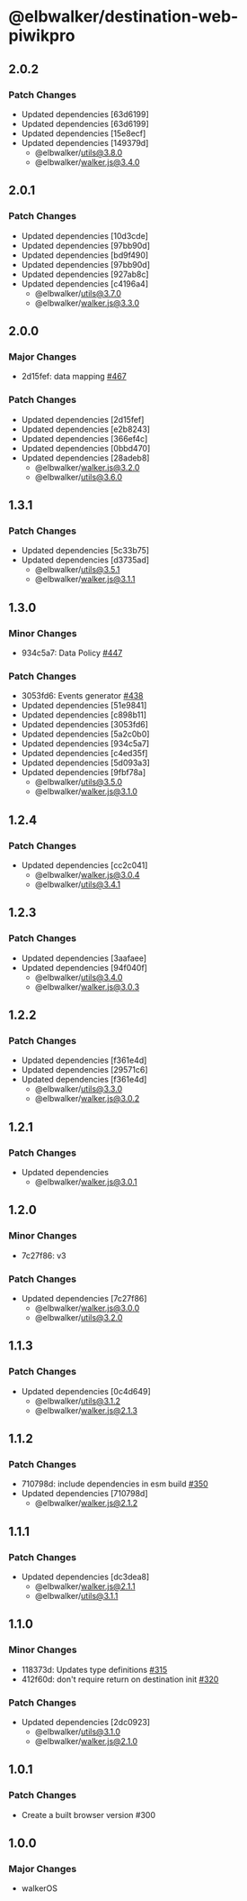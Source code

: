 # @elbwalker/destination-web-piwikpro

## 2.0.2

### Patch Changes

- Updated dependencies [63d6199]
- Updated dependencies [63d6199]
- Updated dependencies [15e8ecf]
- Updated dependencies [149379d]
  - @elbwalker/utils@3.8.0
  - @elbwalker/walker.js@3.4.0

## 2.0.1

### Patch Changes

- Updated dependencies [10d3cde]
- Updated dependencies [97bb90d]
- Updated dependencies [bd9f490]
- Updated dependencies [97bb90d]
- Updated dependencies [927ab8c]
- Updated dependencies [c4196a4]
  - @elbwalker/utils@3.7.0
  - @elbwalker/walker.js@3.3.0

## 2.0.0

### Major Changes

- 2d15fef: data mapping [#467](https://github.com/elbwalker/walkerOS/issues/467)

### Patch Changes

- Updated dependencies [2d15fef]
- Updated dependencies [e2b8243]
- Updated dependencies [366ef4c]
- Updated dependencies [0bbd470]
- Updated dependencies [28adeb8]
  - @elbwalker/walker.js@3.2.0
  - @elbwalker/utils@3.6.0

## 1.3.1

### Patch Changes

- Updated dependencies [5c33b75]
- Updated dependencies [d3735ad]
  - @elbwalker/utils@3.5.1
  - @elbwalker/walker.js@3.1.1

## 1.3.0

### Minor Changes

- 934c5a7: Data Policy [#447](https://github.com/elbwalker/walkerOS/issues/447)

### Patch Changes

- 3053fd6: Events generator
  [#438](https://github.com/elbwalker/walkerOS/issues/438)
- Updated dependencies [51e9841]
- Updated dependencies [c898b11]
- Updated dependencies [3053fd6]
- Updated dependencies [5a2c0b0]
- Updated dependencies [934c5a7]
- Updated dependencies [c4ed35f]
- Updated dependencies [5d093a3]
- Updated dependencies [9fbf78a]
  - @elbwalker/utils@3.5.0
  - @elbwalker/walker.js@3.1.0

## 1.2.4

### Patch Changes

- Updated dependencies [cc2c041]
  - @elbwalker/walker.js@3.0.4
  - @elbwalker/utils@3.4.1

## 1.2.3

### Patch Changes

- Updated dependencies [3aafaee]
- Updated dependencies [94f040f]
  - @elbwalker/utils@3.4.0
  - @elbwalker/walker.js@3.0.3

## 1.2.2

### Patch Changes

- Updated dependencies [f361e4d]
- Updated dependencies [29571c6]
- Updated dependencies [f361e4d]
  - @elbwalker/utils@3.3.0
  - @elbwalker/walker.js@3.0.2

## 1.2.1

### Patch Changes

- Updated dependencies
  - @elbwalker/walker.js@3.0.1

## 1.2.0

### Minor Changes

- 7c27f86: v3

### Patch Changes

- Updated dependencies [7c27f86]
  - @elbwalker/walker.js@3.0.0
  - @elbwalker/utils@3.2.0

## 1.1.3

### Patch Changes

- Updated dependencies [0c4d649]
  - @elbwalker/utils@3.1.2
  - @elbwalker/walker.js@2.1.3

## 1.1.2

### Patch Changes

- 710798d: include dependencies in esm build
  [#350](https://github.com/elbwalker/walkerOS/issues/350)
- Updated dependencies [710798d]
  - @elbwalker/walker.js@2.1.2

## 1.1.1

### Patch Changes

- Updated dependencies [dc3dea8]
  - @elbwalker/walker.js@2.1.1
  - @elbwalker/utils@3.1.1

## 1.1.0

### Minor Changes

- 118373d: Updates type definitions
  [#315](https://github.com/elbwalker/walkerOS/issues/315)
- 412f60d: don't require return on destination init
  [#320](https://github.com/elbwalker/walkerOS/issues/320)

### Patch Changes

- Updated dependencies [2dc0923]
  - @elbwalker/utils@3.1.0
  - @elbwalker/walker.js@2.1.0

## 1.0.1

### Patch Changes

- Create a built browser version #300

## 1.0.0

### Major Changes

- walkerOS
